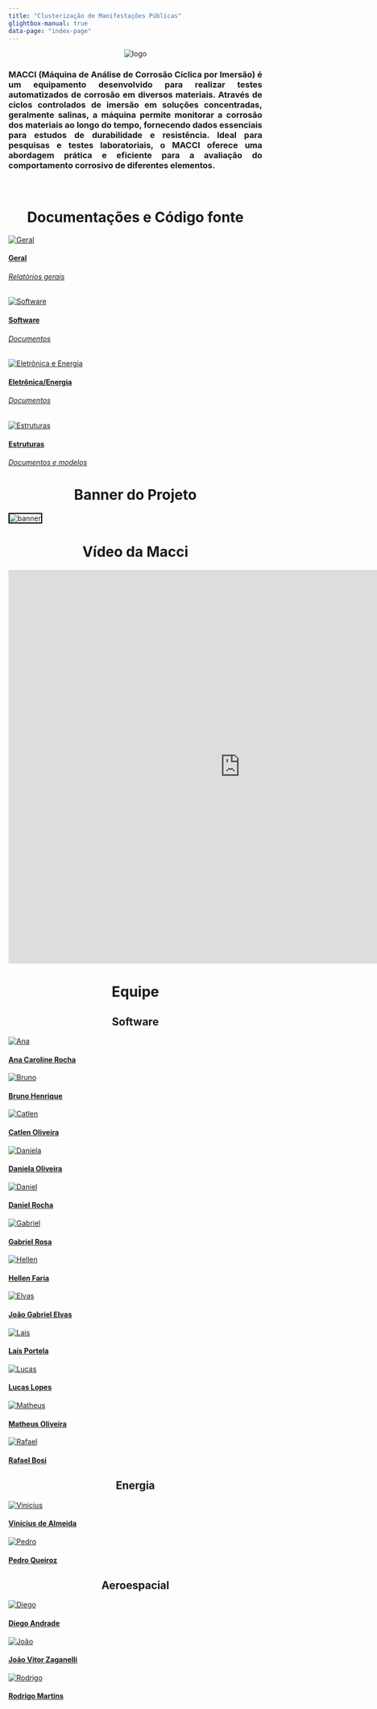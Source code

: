 ```yaml
---
title: "Clusterização de Manifestações Públicas"
glightbox-manual: true
data-page: "index-page"
---
```


<body data-page="index-page">


<div>
  <center>
  <img class="photo" src="assets/logos/logo_macci_sem_fundo.png" alt="logo">
  <h3 style="text-align: center">

  <p style="text-align:justify;">
  <b>MACCI (Máquina de Análise de Corrosão Cíclica por Imersão)</b> é um equipamento desenvolvido para realizar testes automatizados de corrosão em diversos materiais. Através de ciclos controlados de imersão em soluções concentradas, geralmente salinas, a máquina permite monitorar a corrosão dos materiais ao longo do tempo, fornecendo dados essenciais para estudos de durabilidade e resistência. Ideal para pesquisas e testes laboratoriais, o MACCI oferece uma abordagem prática e eficiente para a avaliação do comportamento corrosivo de diferentes elementos. 
  </p>

  <br>
  </h3>
</div>

<div>
<h1 style="font-weight: bold; text-align: center"> Documentações e Código fonte </h1>
<div class="pictures">

<a href="https://gitlab.com/unb-esw/fga-pi2/semestre-2025-1/avalia-o-de-corros-o/docs/-/tree/main/docs/geral?ref_type=heads">
  <div class="repo-border">
	<img class="photoRepo" src="assets/icons/geral.png" alt="Geral">
  </div>
	<h4 class="legenda">Geral</h4>
	<h6 class=legenda>Relatórios gerais</h6>
</a>

<a href="https://gitlab.com/unb-esw/fga-pi2/semestre-2025-1/avalia-o-de-corros-o/docs/-/tree/main/docs/software?ref_type=heads">
  <div class="repo-border">
	<img class="photoRepo" src="assets/icons/software_documentos.png" alt="Software">
  </div>
	<h4 class="legenda">Software</h4>
	<h6 class=legenda>Documentos</h6>
</a>

<a href="https://gitlab.com/unb-esw/fga-pi2/semestre-2025-1/avalia-o-de-corros-o/docs/-/tree/main/docs/energia?ref_type=heads">
  <div class="repo-border">
	<img class="photoRepo" src="assets/icons/energia_documentos.png" alt="Eletrônica e Energia">
  </div>
	<h4 class="legenda">Eletrônica/Energia</h4>
	<h6 class=legenda>Documentos</h6>
</a>

<a href="https://gitlab.com/unb-esw/fga-pi2/semestre-2025-1/avalia-o-de-corros-o/docs/-/tree/main/docs/estrutura?ref_type=heads">
  <div class="repo-border">
	<img class="photoRepo" src="assets/icons/estrutura_documentos.png" alt="Estruturas">
  </div>
	<h4 class="legenda">Estruturas</h4>
	<h6 class=legenda>Documentos e modelos</h6>
</a>

<a href="">
  <!-- <div class="repo-border">
	<img class="photoRepo" src="https://cdn-icons-png.flaticon.com/512/25/25231.png" alt="App">
  </div>
	<h4 class="legenda">app</h4>
	<h6 class=legenda>Código</h6> -->
</a>
</div>
</div>

<div>
<h1 style="font-weight: bold; text-align: center"> Banner do Projeto </h1>
</div>

<div>
  <img class="banner" src="assets/banner/PI2.png" alt="banner" style="border: 2px solid black;">
</div>

<div>
<h1 style="font-weight: bold; text-align: center"> Vídeo da Macci </h1>
</div>

<div style="text-align: center;">
  <iframe width="920" height="780"
    src="https://www.youtube.com/embed/_CVCyUSW9WU"
    title="YouTube video player" frameborder="0"
    allow="accelerometer; autoplay; clipboard-write; encrypted-media; gyroscope; picture-in-picture; web-share"
    allowfullscreen>
  </iframe>
</div>

<div>
<h1 style="font-weight: bold; text-align: center"> Equipe </h1>
<h2 style="text-align: center"> Software </h2>
<div class="pictures">
<a class="pessoa" href="https://gitlab.com/anaaroch">
  <div class="photo-border">
    <img class="photo" src="assets/membros/software/ana.png" alt="Ana">
  </div>
  <h4 class="legenda">Ana Caroline Rocha</h4>
</a>
<a class="pessoa" href="">
  <div class="photo-border">
    <img class="photo" src="assets/membros/software/" alt="Bruno">
  </div>
  <h4 class="legenda">Bruno Henrique</h4>
</a>
<a class="pessoa" href="https://gitlab.com/catlenc">
  <div class="photo-border">
    <img class="photo" src="assets/membros/software/catlen.png" alt="Catlen">
  </div>
  <h4 class="legenda">Catlen Oliveira</h4>
</a>
<a class="pessoa" href="https://gitlab.com/daniela0412">
  <div class="photo-border">
    <img class="photo" src="assets/membros/software/daniela.png" alt="Daniela">
  </div>
  <h4 class="legenda">Daniela Oliveira</h4>
</a>
<a class="pessoa" href="https://gitlab.com/DanRocha18">
  <div class="photo-border">
    <img class="photo" src="assets/membros/software/daniel_rocha.png" alt="Daniel">
  </div>
  <h4 class="legenda">Daniel Rocha</h4>
</a>
<a class="pessoa" href="https://gitlab.com/gabrielrosa09">
  <div class="photo-border">
    <img class="photo" src="https://avatars.githubusercontent.com/gabrielrosa09" alt="Gabriel">
  </div>
  <h4 class="legenda">Gabriel Rosa</h4>
</a>
<a class="pessoa" href="https://gitlab.com/Hellen159">
  <div class="photo-border">
    <img class="photo" src="assets/membros/software/hellen.png" alt="Hellen">
  </div>
  <h4 class="legenda">Hellen Faria</h4>
</a>
<a class="pessoa" href="https://gitlab.com/joaog.elvas">
  <div class="photo-border">
    <img class="photo" src="assets/membros/software/elvas.png" alt="Elvas">
  </div>
  <h4 class="legenda">João Gabriel Elvas</h4>
</a>
<a class="pessoa" href="https://gitlab.com/laispa">
  <div class="photo-border">
    <img class="photo" src="assets/membros/software/lais.png" alt="Lais">
  </div>
  <h4 class="legenda">Laís Portela</h4>
</a>
<a class="pessoa" href="https://gitlab.com/luclopesr">
  <div class="photo-border">
    <img class="photo" src="assets/membros/software/lucas_lopes.JPG" alt="Lucas">
  </div>
  <h4 class="legenda">Lucas Lopes</h4>
</a>
<a class="pessoa" href="https://gitlab.com/matheusfga">
  <div class="photo-border">
    <img class="photo" src="assets/membros/software/matheus.png" alt="Matheus">
  </div>
  <h4 class="legenda">Matheus Oliveira</h4>
</a>
<a class="pessoa" href="https://gitlab.com/StrangeUnit28">
  <div class="photo-border">
    <img class="photo" src="assets/membros/software/rafael.png" alt="Rafael">
  </div>
  <h4 class="legenda">Rafael Bosi</h4>
</a>
</div>
</div>

<h2 style="text-align: center"> Energia </h2>
<div class="pictures">
<a class="pessoa" href="">
  <div class="photo-border">
    <img class="photo" src="assets/membros/energia/" alt="Vinicius">
  </div>
  <h4 class="legenda"> Vinícius de Almeida </h4>
</a>
<a class="pessoa" href="">
  <div class="photo-border">
    <img class="photo" src="assets/membros/energia/" alt="Pedro">
  </div>
  <h4 class="legenda">Pedro Queiroz</h4>
</a>
</div>

<h2 style="text-align: center"> Aeroespacial </h2>
<div class="pictures">
<a class="pessoa" href="">
  <div class="photo-border">
    <img class="photo" src="assets/membros/estrutura/" alt="Diego">
  </div>
  <h4 class="legenda"> Diego Andrade </h4>
</a>
<a class="pessoa" href="">
  <div class="photo-border">
    <img class="photo" src="assets/membros/estrutura/" alt="João">
  </div>
  <h4 class="legenda"> João Vitor Zaganelli </h4>
</a>
<a class="pessoa" href="https://gitlab.com/Rodrigomss">
  <div class="photo-border">
    <img class="photo" src="assets/membros/estrutura/rodrigo.png" alt="Rodrigo">
  </div>
  <h4 class="legenda">Rodrigo Martins</h4>
</a>
</div>
</div>
